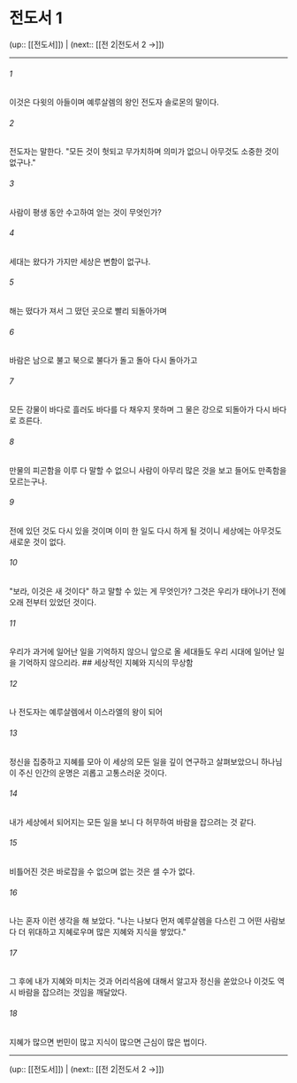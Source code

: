 # 전도서 1

(up:: [[전도서]]) | (next:: [[전 2|전도서 2 →]])

***




###### 1 

이것은 다윗의 아들이며 예루살렘의 왕인 전도자 솔로몬의 말이다. 



###### 2 

전도자는 말한다. "모든 것이 헛되고 무가치하며 의미가 없으니 아무것도 소중한 것이 없구나." 



###### 3 

사람이 평생 동안 수고하여 얻는 것이 무엇인가? 



###### 4 

세대는 왔다가 가지만 세상은 변함이 없구나. 



###### 5 

해는 떴다가 져서 그 떴던 곳으로 빨리 되돌아가며 



###### 6 

바람은 남으로 불고 북으로 불다가 돌고 돌아 다시 돌아가고 



###### 7 

모든 강물이 바다로 흘러도 바다를 다 채우지 못하며 그 물은 강으로 되돌아가 다시 바다로 흐른다. 



###### 8 

만물의 피곤함을 이루 다 말할 수 없으니 사람이 아무리 많은 것을 보고 들어도 만족함을 모르는구나. 



###### 9 

전에 있던 것도 다시 있을 것이며 이미 한 일도 다시 하게 될 것이니 세상에는 아무것도 새로운 것이 없다. 



###### 10 

"보라, 이것은 새 것이다" 하고 말할 수 있는 게 무엇인가? 그것은 우리가 태어나기 전에 오래 전부터 있었던 것이다. 



###### 11 

우리가 과거에 일어난 일을 기억하지 않으니 앞으로 올 세대들도 우리 시대에 일어난 일을 기억하지 않으리라. ## 세상적인 지혜와 지식의 무상함 



###### 12 

나 전도자는 예루살렘에서 이스라엘의 왕이 되어 



###### 13 

정신을 집중하고 지혜를 모아 이 세상의 모든 일을 깊이 연구하고 살펴보았으니 하나님이 주신 인간의 운명은 괴롭고 고통스러운 것이다. 



###### 14 

내가 세상에서 되어지는 모든 일을 보니 다 허무하여 바람을 잡으려는 것 같다. 



###### 15 

비틀어진 것은 바로잡을 수 없으며 없는 것은 셀 수가 없다. 



###### 16 

나는 혼자 이런 생각을 해 보았다. "나는 나보다 먼저 예루살렘을 다스린 그 어떤 사람보다 더 위대하고 지혜로우며 많은 지혜와 지식을 쌓았다." 



###### 17 

그 후에 내가 지혜와 미치는 것과 어리석음에 대해서 알고자 정신을 쏟았으나 이것도 역시 바람을 잡으려는 것임을 깨달았다. 



###### 18 

지혜가 많으면 번민이 많고 지식이 많으면 근심이 많은 법이다.

***

(up:: [[전도서]]) | (next:: [[전 2|전도서 2 →]])
